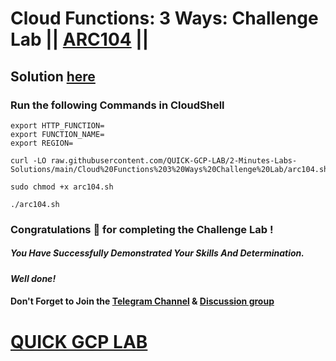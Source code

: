 # Cloud Functions: 3 Ways: Challenge Lab || [ARC104](https://www.cloudskillsboost.google/focuses/61974?parent=catalog) ||

## Solution [here]()

### Run the following Commands in CloudShell

```
export HTTP_FUNCTION=
export FUNCTION_NAME=
export REGION=
```
```
curl -LO raw.githubusercontent.com/QUICK-GCP-LAB/2-Minutes-Labs-Solutions/main/Cloud%20Functions%203%20Ways%20Challenge%20Lab/arc104.sh

sudo chmod +x arc104.sh

./arc104.sh
```

### Congratulations 🎉 for completing the Challenge Lab !

##### *You Have Successfully Demonstrated Your Skills And Determination.*

#### *Well done!*

#### Don't Forget to Join the [Telegram Channel](https://t.me/QuickGcpLab) & [Discussion group](https://t.me/QuickGcpLabChats)

# [QUICK GCP LAB](https://www.youtube.com/@quickgcplab)
